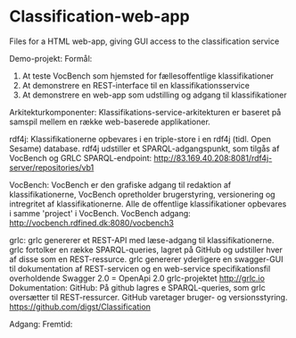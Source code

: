 # Classification-web-app

Files for a HTML web-app, giving GUI access to the classification service

Demo-projekt:
Formål:
1. At teste VocBench som hjemsted for fællesoffentlige klassifikationer
2. At demonstrere en REST-interface til en klassifikationsservice
3. At demonstrere en web-app som udstilling og adgang til klassifikationer

Arkitekturkomponenter:
Klassifikations-service-arkitekturen er baseret på samspil mellem en række web-baserede applikationer.

rdf4j:
Klassifikationerne opbevares i en triple-store i en rdf4j (tidl. Open Sesame) database. rdf4j udstiller et SPARQL-adgangspunkt, som tilgås af VocBench og GRLC
SPARQL-endpoint: http://83.169.40.208:8081/rdf4j-server/repositories/vb1

VocBench:
VocBench er den grafiske adgang til redaktion af klassifikationerne, VocBench opretholder brugerstyring, versionering og intregritet af klassifikationerne.
Alle de offentlige klassifikationer opbevares i samme 'project' i VocBench.
VocBench adgang: http://vocbench.rdfined.dk:8080/vocbench3

grlc:
grlc genererer et REST-API med læse-adgang til klassifikationerne. grlc fortolker en række SPARQL-queries, lagret på GitHub og udstiller hver af disse som en REST-ressurce.
grlc genererer yderligere en swagger-GUI til dokumentation af REST-servicen og en web-service specifikationsfil overholdende Swagger 2.0 = OpenApi 2.0
grlc-projektet http://grlc.io
Dokumentation: 
GitHub: 
På github lagres e SPARQL-queries, som grlc oversætter til REST-ressurcer.
GitHub varetager bruger- og versionsstyring.
https://github.com/digst/Classification



Adgang:
Fremtid:
